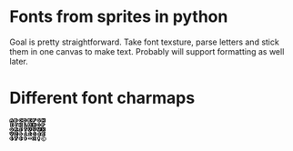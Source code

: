 # Fonts from sprites in python
Goal is pretty straightforward. Take font texsture, parse letters and stick them in one canvas to make text. Probably will support formatting as well later.

# Different font charmaps

![Font](Fonts/font.png)
